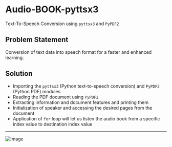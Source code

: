 # Audio-BOOK-pyttsx3
Text-To-Speech Conversion using ```pyttsx3``` and ```PyPDF2```

## Problem Statement
Conversion of text data into speech format for a faster and enhanced learning.

## Solution
- Importing the  ```pyttsx3``` (Python text-to-speech conversion) and ```PyPDF2``` (Python PDF) modules
- Reading the PDF document using ```PyPDF2```
- Extracting information and document features and printing them
- Initialization of speaker and accessing the desired pages from the document
- Application of ```for``` loop will let us listen the audio book from a specific index value to destination index value
---

![image](https://user-images.githubusercontent.com/80598737/155878519-00a2afdf-5fd4-41be-a00f-c4a68c3706e8.png)
